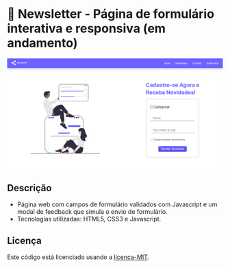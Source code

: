 # 📰 Newsletter - Página de formulário interativa e responsiva (em andamento)
![Página da Newsletter](./ASSETS/IMAGES/Newsletter_web_page.png)
## Descrição
- Página web com campos de formulário validados com Javascript e um modal de feedback que simula o envio de formulário.
- Tecnologias utilizadas: HTML5, CSS3 e Javascript.
## Licença
Este código está licenciado usando a [licença-MIT](./LICENSE).
 

